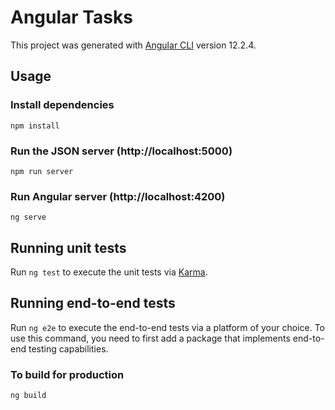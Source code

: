 # Angular Tasks

This project was generated with [Angular CLI](https://github.com/angular/angular-cli) version 12.2.4.

## Usage

### Install dependencies

```
npm install
```

### Run the JSON server (http://localhost:5000)

```
npm run server
```

### Run Angular server (http://localhost:4200)

```
ng serve
```

## Running unit tests

Run `ng test` to execute the unit tests via [Karma](https://karma-runner.github.io).

## Running end-to-end tests

Run `ng e2e` to execute the end-to-end tests via a platform of your choice. To use this command, you need to first add a package that implements end-to-end testing capabilities.

### To build for production

```
ng build
```
